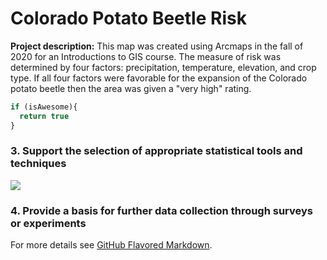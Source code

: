 # Colorado Potato Beetle Risk

**Project description:** This map was created using Arcmaps in the fall of 2020 for an Introductions to GIS course. The measure of risk was determined by four factors: precipitation, temperature, elevation, and crop type. If all four factors were favorable for the expansion of the Colorado potato beetle then the area was given a "very high" rating. 

```javascript
if (isAwesome){
  return true
}
```
### 3. Support the selection of appropriate statistical tools and techniques

<img src="images/Potato_Beetle_Risk.PNG?raw=true"/>

### 4. Provide a basis for further data collection through surveys or experiments

For more details see [GitHub Flavored Markdown](https://guides.github.com/features/mastering-markdown/).
